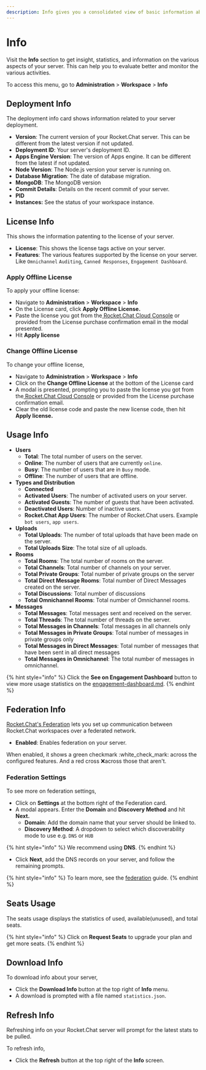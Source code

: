 ```yaml
---
description: Info gives you a consolidated view of basic information about your workspace.
---
```


# Info

Visit the **Info** section to get insight, statistics, and information on the various aspects of your server. This can help you to evaluate better and monitor the various activities.

To access this menu, go to **Administration** > **Workspace** > **Info**

## Deployment Info

The deployment info card shows information related to your server deployment.

* **Version**: The current version of your Rocket.Chat server. This can be different from the latest version if not updated.
* **Deployment ID**: Your server's deployment ID.
* **Apps Engine Version**: The version of Apps engine. It can be different from the latest if not updated.
* **Node Version**: The Node.js version your server is running on.
* **Database Migration**: The date of database migration.
* **MongoDB**: The MongoDB version
* **Commit Details**: Details on the recent commit of your server.
* **PID**
* **Instances:** See the status of your workspace instance.



## License Info

This shows the information patenting to the license of your server.

* **License**: This shows the license tags active on your server.
* **Features**: The various features supported by the license on your server. Like `Omnichannel` `Auditing`, `Canned Responses`, `Engagement Dashboard`.

### Apply Offline License

To apply your offline license:

* Navigate to **Administration** > **Workspace** > **Info**
* On the License card, click **Apply Offline License.**
* Paste the license you got from the[ Rocket.Chat Cloud Console](https://cloud.rocket.chat/home) or provided from the License purchase confirmation email in the modal presented.
* Hit **Apply license**

### Change Offline License

To change your offline license,

* Navigate to **Administration** > **Workspace** > **Info**
* Click on the **Change Offline License** at the bottom of the License card
* A modal is presented, prompting you to paste the license you got from the[ Rocket.Chat Cloud Console](https://cloud.rocket.chat/home) or provided from the License purchase confirmation email.
* Clear the old license code and paste the new license code, then hit **Apply license.**

## Usage Info

* **Users**
  * **Total**: The total number of users on the server.
  * **Online**: The number of users that are currently `online`.
  * **Busy**: The number of users that are in `Busy` mode.
  * **Offline**: The number of users that are offline.
* **Types and Distribution**
  * **Connected**
  * **Activated Users**: The number of activated users on your server.
  * **Activated Guests**: The number of guests that have been activated.
  * **Deactivated Users**: Number of inactive users.
  * **Rocket.Chat App Users**: The number of Rocket.Chat users. Example `bot users`, `app users`.
* **Uploads**
  * **Total Uploads**: The number of total uploads that have been made on the server.
  * **Total Uploads Size**: The total size of all uploads.
* **Rooms**
  * **Total Rooms**: The total number of rooms on the server.
  * **Total Channels**: Total number of channels on your server.
  * **Total Private Groups**: Total number of private groups on the server
  * **Total Direct Message Rooms**: Total number of Direct Messages created on the server.
  * **Total Discussions**: Total number of discussions
  * **Total Omnichannel Rooms**: Total number of Omnichannel rooms.
* **Messages**
  * **Total Messages**: Total messages sent and received on the server.
  * **Total Threads**: The total number of threads on the server.
  * **Total Messages in Channels**: Total messages in all channels only
  * **Total Messages in Private Groups**: Total number of messages in private groups only
  * **Total Messages in Direct Messages**: Total number of messages that have been sent in all direct messages
  * **Total Messages in Omnichannel**: The total number of messages in omnichannel.

{% hint style="info" %}
Click the **See on Engagement Dashboard** button to view more usage statistics on the [engagement-dashboard.md](engagement-dashboard.md "mention").
{% endhint %}

## Federation Info

[Rocket.Chat's Federation](settings/federation/#introduction) lets you set up communication between Rocket.Chat workspaces over a federated network.

* **Enabled**: Enables federation on your server.

When enabled, it shows a green checkmark :white\_check\_mark: across the configured features. And a red cross :x:across those that aren't.

### Federation Settings

To see more on federation settings,

* Click on **Settings** at the bottom right of the Federation card.
* A modal appears. Enter the **Domain** and **Discovery Method** and hit **Next.**
  * **Domain**: Add the domain name that your server should be linked to.
  * **Discovery Method**: A dropdown to select which discoverability mode to use e.g. `DNS` or `HUB`

{% hint style="info" %}
We recommend using **DNS**.
{% endhint %}

* Click **Next**, add the DNS records on your server, and follow the remaining prompts.

{% hint style="info" %}
To learn more, see the [federation](settings/federation/ "mention") guide.
{% endhint %}

## Seats Usage

The seats usage displays the statistics of used, available(unused), and total seats.

{% hint style="info" %}
Click on **Request Seats** to upgrade your plan and get more seats.
{% endhint %}

## Download Info

To download info about your server,&#x20;

* Click the **Download Info** button at the top right of **Info** menu.
* A download is prompted with a file named `statistics.json`.

## Refresh Info

Refreshing info on your Rocket.Chat server will prompt for the latest stats to be pulled.

To refresh info,&#x20;

* Click the **Refresh** button at the top right of the **Info** screen.
